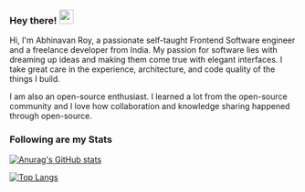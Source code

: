 ### Hey there! <img src="https://media.giphy.com/media/hvRJCLFzcasrR4ia7z/giphy.gif" width="25px"> 

<!-- ![](https://visitor-badge.glitch.me/badge?page_id=abhinavanRoy.abhinavanRoy) -->


Hi, I'm Abhinavan Roy, a passionate self-taught Frontend Software engineer and a freelance developer from India. My passion for software lies with dreaming up ideas and making them come true with elegant interfaces. I take great care in the experience, architecture, and code quality of the things I build.

I am also an open-source enthusiast. I learned a lot from the open-source community and I love how collaboration and knowledge sharing happened through open-source.

### Following are my Stats  
[![Anurag's GitHub stats](https://github-readme-stats.vercel.app/api?username=abhinavanRoy&show_icons=true&theme=algolia&include_all_commits=true)](https://github.com/anuraghazra/github-readme-stats)

[![Top Langs](https://github-readme-stats.vercel.app/api/top-langs/?username=abhinavanRoy&layout=compact&theme=algolia)](https://github.com/anuraghazra/github-readme-stats)


